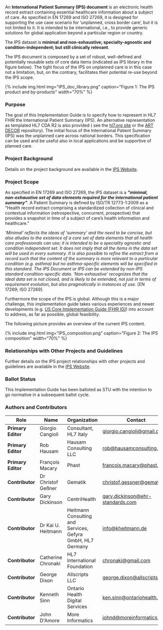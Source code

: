 An **International Patient Summary (IPS) document** is an electronic health record extract containing essential healthcare information about a subject of care.
As specified in EN 17269 and ISO 27269, it is designed for supporting the use case scenario for ‘unplanned, cross border care’, but it is not limited to it.
It is intended to be international, i.e., to provide generic solutions for global application beyond a particular region or country.

The IPS dataset is **minimal and non-exhaustive; specialty-agnostic and condition-independent; but still clinically relevant**.

The IPS document is composed by a set of robust, well-defined and potentially reusable sets of core data items (indicated as IPS library in the figure below). The tight focus of the IPS on unplanned care is in this case not a limitation, but, on the contrary, facilitates their potential re-use beyond the IPS scope.

{% include img.html img="IPS_doc_library.png" caption="Figure 1: The IPS product and by-products"
    width="70%" %}

### Purpose

The goal of this Implementation Guide is to specify how to represent in HL7 FHIR the International Patient Summary (IPS). An alternative representation as templated HL7 CDA R2 is also provided ( see the [hl7.org site](https://www.hl7.org/implement/standards/product_brief.cfm?product_id=483) or the [ART DECOR](https://art-decor.org/art-decor/decor-project--hl7ips-) repository). 
The initial focus of the International Patient Summary (IPS) was the unplanned care across national borders. This specification can be used and be useful also in local applications and be supportive of planned care. 


### Project Background

Details on the project background are available in the <a href="https://international-patient-summary.net">IPS Website</a>.

### Project Scope

As specified in EN 17269 and ISO 27269, the IPS dataset is a <b><i>"minimal, non-exhaustive set of data elements required for the international patient summary"</i></b>. A Patient Summary is defined by ISO/TR 12773-1:2009 as a "Health record extract comprising a standardized collection of clinical and contextual information (retrospective, concurrent, prospective) that provides a snapshot in time of a subject of care’s health information and healthcare."

<i>‘Minimal’ reflects the ideas of ‘summary’ and the need to be concise, but also alludes to the existence of a core set of data elements that all health care professionals can use; it is intended to be a speciality agnostic and condition independent set. It does not imply that all the items in the data set will be used in every summary. It is also possible to refine the extract from a record such that the content of the summary is more relevant to a particular condition (e.g. asthma) but no asthma-specific elements will be specified in this standard.
The IPS Document or IPS can be extended by non-IPS standard condition-specific data.
‘Non-exhaustive’ recognizes that the ideal data set is not closed, and is likely to be extended, not just in terms of requirement evolution, but also pragmatically in instances of use. </i> [EN 17269; ISO 27269].

Furthermore the scope of the IPS is global. Although this is a major challenge, this implementation guide takes various experiences and newer developments (e.g. <a href="http://hl7.org/fhir/us/core/history.html">US Core Implementation Guide (FHIR IG)</a>) into account to address, as far as possible, global feasibility.

The following picture provides an overview of the current IPS content.

{% include img.html img="IPS_composition.png" caption="Figure 2: The IPS composition" width="70%" %}

### Relationships with Other Projects and Guidelines

Further details on the IPS project relationships with other projects and guidelines are available in the <a href="https://international-patient-summary.net/">IPS Website</a>.

### Ballot Status

This Implementation Guide has been balloted as STU with the intention to go normative in a subsequent ballot cycle.


### Authors and Contributors

| Role  | Name | Organization | Contact |
| --- | --- | --- | --- |
| **Primary Editor** | Giorgio Cangioli | Consultant, HL7 Italy | giorgio.cangioli@gmail.com |
| **Primary Editor** | Rob Hausam | Hausam Consulting LLC | rob@hausamconsulting.com |
| **Primary Editor** | François Macary | Phast | francois.macary@phast.fr |
| **Contributor** | Dr Christof Geßner | Gematik | christof.gessner@gematik.de |
| **Contributor** | Gary Dickinson | CentriHealth | gary.dickinson@ehr-standards.com |
| **Contributor** |  Dr Kai U. Heitmann | Heitmann Consulting and Services, Gefyra GmbH, HL7 Germany | info@kheitmann.de  |
| **Contributor** | Catherine Chronaki | HL7 International Foundation | chronaki@gmail.com |
| **Contributor** | George Dixon | Allscripts LLC | george.dixon@allscripts.com |
| **Contributor** | Kenneth Sinn  | Ontario Health Digital Services | ken.sinn@ontariohealth.ca |
| **Contributor** | John D'Amore | More Informatics | johnd@moreinformatics.com |


